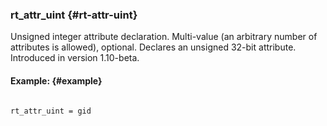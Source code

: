 ### rt_attr_uint {#rt-attr-uint}

Unsigned integer attribute declaration. Multi-value (an arbitrary number of attributes is allowed), optional. Declares an unsigned 32-bit attribute. Introduced in version 1.10-beta.

#### Example: {#example}

```

rt_attr_uint = gid

```